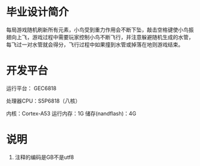 # 毕业设计简介

每局游戏随机刷新所有元素，小鸟受到重力作用会不断下坠，敲击空格键使小鸟振翅向上飞，游戏过程中需要玩家控制小鸟不断飞行，并注意躲避随机生成的水管，每飞过一对水管就会得分，飞行过程中如果撞到水管或掉落在地则游戏结束。



# 开发平台

运行平台： GEC6818

处理器CPU：S5P6818（八核） 

内核：Cortex-A53
 运行内存：1G
 储存(nandflash)：4G

# 说明

1. 注释的编码是GB不是utf8

